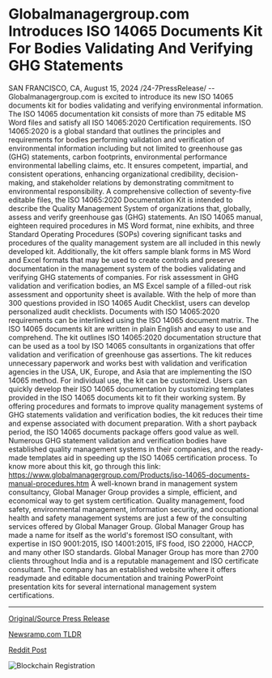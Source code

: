 # Globalmanagergroup.com Introduces ISO 14065 Documents Kit For Bodies Validating And Verifying GHG Statements

SAN FRANCISCO, CA, August 15, 2024 /24-7PressRelease/ -- Globalmanagergroup.com is excited to introduce its new ISO 14065 documents kit for bodies validating and verifying environmental information. The ISO 14065 documentation kit consists of more than 75 editable MS Word files and satisfy all ISO 14065:2020 Certification requirements. ISO 14065:2020 is a global standard that outlines the principles and requirements for bodies performing validation and verification of environmental information including but not limited to greenhouse gas (GHG) statements, carbon footprints, environmental performance environmental labelling claims, etc. It ensures competent, impartial, and consistent operations, enhancing organizational credibility, decision-making, and stakeholder relations by demonstrating commitment to environmental responsibility.  A comprehensive collection of seventy-five editable files, the ISO 14065:2020 Documentation Kit is intended to describe the Quality Management System of organizations that, globally, assess and verify greenhouse gas (GHG) statements. An ISO 14065 manual, eighteen required procedures in MS Word format, nine exhibits, and three Standard Operating Procedures (SOPs) covering significant tasks and procedures of the quality management system are all included in this newly developed kit. Additionally, the kit offers sample blank forms in MS Word and Excel formats that may be used to create controls and preserve documentation in the management system of the bodies validating and verifying GHG statements of companies. For risk assessment in GHG validation and verification bodies, an MS Excel sample of a filled-out risk assessment and opportunity sheet is available. With the help of more than 300 questions provided in ISO 14065 Audit Checklist, users can develop personalized audit checklists. Documents with ISO 14065:2020 requirements can be interlinked using the ISO 14065 document matrix.   The ISO 14065 documents kit are written in plain English and easy to use and comprehend. The kit outlines ISO 14065:2020 documentation structure that can be used as a tool by ISO 14065 consultants in organizations that offer validation and verification of greenhouse gas assertions. The kit reduces unnecessary paperwork and works best with validation and verification agencies in the USA, UK, Europe, and Asia that are implementing the ISO 14065 method. For individual use, the kit can be customized.  Users can quickly develop their ISO 14065 documentation by customizing templates provided in the ISO 14065 documents kit to fit their working system. By offering procedures and formats to improve quality management systems of GHG statements validation and verification bodies, the kit reduces their time and expense associated with document preparation. With a short payback period, the ISO 14065 documents package offers good value as well. Numerous GHG statement validation and verification bodies have established quality management systems in their companies, and the ready-made templates aid in speeding up the ISO 14065 certification process. To know more about this kit, go through this link: https://www.globalmanagergroup.com/Products/iso-14065-documents-manual-procedures.htm  A well-known brand in management system consultancy, Global Manager Group provides a simple, efficient, and economical way to get system certification. Quality management, food safety, environmental management, information security, and occupational health and safety management systems are just a few of the consulting services offered by Global Manager Group. Global Manager Group has made a name for itself as the world's foremost ISO consultant, with expertise in ISO 9001:2015, ISO 14001:2015, IFS food, ISO 22000, HACCP, and many other ISO standards. Global Manager Group has more than 2700 clients throughout India and is a reputable management and ISO certificate consultant. The company has an established website where it offers readymade and editable documentation and training PowerPoint presentation kits for several international management system certifications. 

---

[Original/Source Press Release](https://www.24-7pressrelease.com/press-release/513423/globalmanagergroupcom-introduces-iso-14065-documents-kit-for-bodies-validating-and-verifying-ghg-statements)
                    

[Newsramp.com TLDR](None) 



[Reddit Post](https://www.reddit.com/r/Business_NewsRamp/comments/1esozoi/new_iso_14065_documents_kit_launched_by/) 



![Blockchain Registration](https://cdn.newsramp.app/24-7PressRelease/qrcode/248/15/barnLtP_.webp)